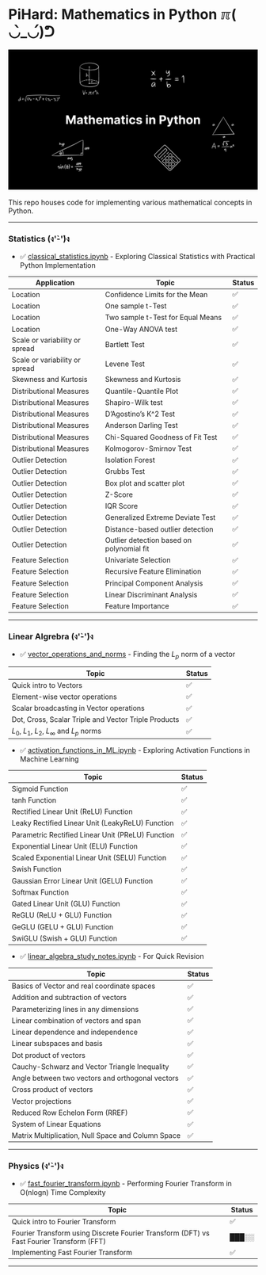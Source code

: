 # PiHard: Mathematics in Python ℼ( ◡̀_◡́)ᕤ

![PiHard: Mathematics in Python](https://github.com/PragyanSubedi/MathInPython/blob/main/assets/cover.png)

This repo houses code for implementing various mathematical concepts in Python.

---

### Statistics (ง'̀-'́)ง

- ✅ <a href="https://github.com/PragyanSubedi/PiHard/blob/main/Statistics/classical_statistics.ipynb" target="__blank__">classical_statistics.ipynb</a> - Exploring Classical Statistics with Practical Python Implementation

| Application                    | Topic                                     | Status |
| ------------------------------ | ----------------------------------------- | ------ |
| Location                       | Confidence Limits for the Mean            | ✅     |
| Location                       | One sample t-Test                         | ✅     |
| Location                       | Two sample t-Test for Equal Means         | ✅     |
| Location                       | One-Way ANOVA test                        | ✅     |
| Scale or variability or spread | Bartlett Test                             | ✅     |
| Scale or variability or spread | Levene Test                               | ✅     |
| Skewness and Kurtosis          | Skewness and Kurtosis                     | ✅     |
| Distributional Measures        | Quantile-Quantile Plot                    | ✅     |
| Distributional Measures        | Shapiro-Wilk test                         | ✅     |
| Distributional Measures        | D’Agostino’s K^2 Test                     | ✅     |
| Distributional Measures        | Anderson Darling Test                     | ✅     |
| Distributional Measures        | Chi-Squared Goodness of Fit Test          | ✅     |
| Distributional Measures        | Kolmogorov-Smirnov Test                   | ✅     |
| Outlier Detection              | Isolation Forest                          | ✅     |
| Outlier Detection              | Grubbs Test                               | ✅     |
| Outlier Detection              | Box plot and scatter plot                 | ✅     |
| Outlier Detection              | Z-Score                                   | ✅     |
| Outlier Detection              | IQR Score                                 | ✅     |
| Outlier Detection              | Generalized Extreme Deviate Test          | ✅     |
| Outlier Detection              | Distance-based outlier detection          | ✅     |
| Outlier Detection              | Outlier detection based on polynomial fit | ✅     |
| Feature Selection              | Univariate Selection                      | ✅     |
| Feature Selection              | Recursive Feature Elimination             | ✅     |
| Feature Selection              | Principal Component Analysis              | ✅     |
| Feature Selection              | Linear Discriminant Analysis              | ✅     |
| Feature Selection              | Feature Importance                        | ✅     |

---

### Linear Algrebra (ง'̀-'́)ง

- ✅ <a href="https://github.com/PragyanSubedi/PiHard/blob/main/LinearAlgebra/vector_operations_and_norms.ipynb" target="__blank__">vector_operations_and_norms</a> - Finding the $L_p$ norm of a vector

| Topic                                                | Status |
| ---------------------------------------------------- | ------ |
| Quick intro to Vectors                               | ✅     |
| Element-wise vector operations                       | ✅     |
| Scalar broadcasting in Vector operations             | ✅     |
| Dot, Cross, Scalar Triple and Vector Triple Products | ✅     |
| $L_0$, $L_1$, $L_2$, $L_\infty$ and $L_p$ norms      | ✅     |

- ✅ <a href="https://github.com/PragyanSubedi/PiHard/blob/main/LinearAlgebra/activation_functions_in_ML.ipynb" target="__blank__">activation_functions_in_ML.ipynb</a> - Exploring Activation Functions in Machine Learning

| Topic                                             | Status |
| ------------------------------------------------- | ------ |
| Sigmoid Function                                  | ✅     |
| tanh Function                                     | ✅     |
| Rectified Linear Unit (ReLU) Function             | ✅     |
| Leaky Rectified Linear Unit (LeakyReLU) Function  | ✅     |
| Parametric Rectified Linear Unit (PReLU) Function | ✅     |
| Exponential Linear Unit (ELU) Function            | ✅     |
| Scaled Exponential Linear Unit (SELU) Function    | ✅     |
| Swish Function                                    | ✅     |
| Gaussian Error Linear Unit (GELU) Function        | ✅     |
| Softmax Function                                  | ✅     |
| Gated Linear Unit (GLU) Function                  | ✅     |
| ReGLU (ReLU + GLU) Function                       | ✅     |
| GeGLU (GELU + GLU) Function                       | ✅     |
| SwiGLU (Swish + GLU) Function                     | ✅     |

- ✅ <a href="https://github.com/PragyanSubedi/PiHard/blob/main/LinearAlgebra/linear_algebra_study_notes.ipynb" target="__blank__">linear_algebra_study_notes.ipynb</a> - For Quick Revision

| Topic                                              | Status |
| -------------------------------------------------- | ------ |
| Basics of Vector and real coordinate spaces        | ✅     |
| Addition and subtraction of vectors                | ✅     |
| Parameterizing lines in any dimensions             | ✅     |
| Linear combination of vectors and span             | ✅     |
| Linear dependence and independence                 | ✅     |
| Linear subspaces and basis                         | ✅     |
| Dot product of vectors                             | ✅     |
| Cauchy-Schwarz and Vector Triangle Inequality      | ✅     |
| Angle between two vectors and orthogonal vectors   | ✅     |
| Cross product of vectors                           | ✅     |
| Vector projections                                 | ✅     |
| Reduced Row Echelon Form (RREF)                    | ✅     |
| System of Linear Equations                         | ✅     |
| Matrix Multiplication, Null Space and Column Space | ✅     |

---

### Physics (ง'̀-'́)ง

- ✅ <a href="https://github.com/PragyanSubedi/PiHard/blob/main/Physics/fast_fourier_transform.ipynb" target="__blank__">fast_fourier_transform.ipynb</a> - Performing Fourier Transform in O(nlogn) Time Complexity

| Topic                                                                                    | Status |
| ---------------------------------------------------------------------------------------- | ------ |
| Quick intro to Fourier Transform                                                         | ✅     |
| Fourier Transform using Discrete Fourier Transform (DFT) vs Fast Fourier Transform (FFT) | ███░░  |
| Implementing Fast Fourier Transform                                                      | ✅     |

---
